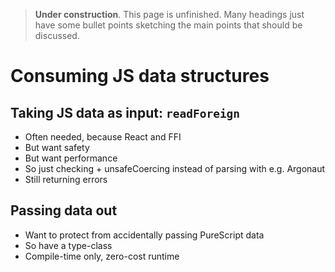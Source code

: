 > **Under construction**. This page is unfinished. Many headings just have some bullet points sketching the main points that should be discussed.

# Consuming JS data structures

## Taking JS data as input: `readForeign`

* Often needed, because React and FFI
* But want safety
* But want performance
* So just checking + unsafeCoercing instead of parsing with e.g. Argonaut
* Still returning errors

## Passing data out

* Want to protect from accidentally passing PureScript data
* So have a type-class
* Compile-time only, zero-cost runtime
